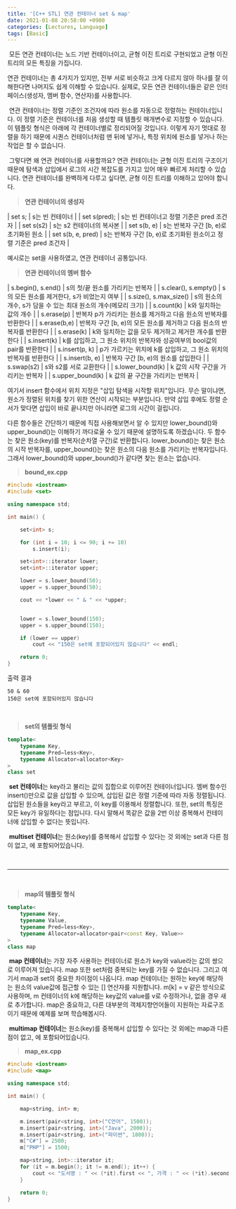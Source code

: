 ```yaml
---
title: '[C++ STL] 연관 컨테이너 set & map'
date: 2021-01-08 20:58:00 +0900
categories: [Lectures, Language]
tags: [Basic]
---
```


 모든 연관 컨테이너는 노드 기반 컨테이너이고, 균형 이진 트리로 구현되었고 균형 이진 트리의 모든 특징을 가집니다.

연관 컨테이너는 총 4가지가 있지만, 전부 서로 비슷하고 크게 다르지 않아 하나를 잘 이해한다면 나머지도 쉽게 이해할 수 있습니다. 실제로, 모든 연관 컨테이너들은 같은 인터페이스(생성자, 멤버 함수, 연산자)를 사용합니다.

 연관 컨테이너는 정렬 기준인 조건자에 따라 원소를 자동으로 정렬하는 컨테이너입니다. 이 정렬 기준은 컨테이너를 처음 생성할 때 템플릿 매개변수로 지정할 수 있습니다. 이 템플릿 형식은 아래에 각 컨테이너별로 정리되어질 것입니다. 이렇게 자기 멋대로 정렬을 하기 때문에 시퀀스 컨테이너처럼 맨 뒤에 넣거나, 특정 위치에 원소를 넣거나 하는 작업은 할 수 없습니다.

 그렇다면 왜 연관 컨테이너를 사용할까요? 연관 컨테이너는 균형 이진 트리의 구조이기 때문에 탐색과 삽입에서 로그의 시간 복잡도를 가지고 있어 매우 빠르게 처리할 수 있습니다. 연관 컨테이너를 완벽하게 다루고 싶다면, 균형 이진 트리를 이해하고 있어야 합니다.

> **연관 컨테이너의 생성자**

| set s; | s는 빈 컨테이너 |
| set s(pred); | s는 빈 컨테이너고 정렬 기준은 pred 조건자 |
| set s(s2) | s는 s2 컨테이너의 복사본 |
| set s(b, e) | s는 반복자 구간 \[b, e)로 초기화된 원소 |
| set s(b, e, pred) | s는 반복자 구간 \[b, e)로 초기화된 원소이고 정렬 기준은 pred 조건자 |

예시로는 set을 사용하였고, 연관 컨테이너 공통입니다.

> **연관 컨테이너의 멤버 함수**

| s.begin(), s.end() | s의 첫/끝 원소를 가리키는 반복자 |
| s.clear(), s.empty() | s의 모든 원소를 제거한다, s가 비었는지 여부 |
| s.size(), s.max\_size() | s의 원소의 개수, s가 담을 수 있는 최대 원소의 개수(메모리 크기) |
| s.count(k) | k와 일치하는 값의 개수 |
| s.erase(p) | 반복자 p가 가리키는 원소를 제거하고 다음 원소의 반복자를 반환한다 |
| s.erase(b,e) | 반복자 구간 \[b, e)의 모든 원소를 제거하고 다음 원소의 반복자를 반환한다 |
| s.erase(k) | k와 일치하는 값을 모두 제거하고 제거한 개수를 반환한다 |
| s.insert(k) | k를 삽입하고, 그 원소 위치의 반복자와 성공여부의 bool값의 pair를 반환한다 |
| s.insert(p, k) | p가 가르키는 위치에 k를 삽입하고, 그 원소 위치의 반복자를 반환한다 |
| s.insert(b, e) | 반복자 구간 \[b, e)의 원소를 삽입한다 |
| s.swap(s2) | s와 s2를 서로 교환한다 |
| s.lower\_bound(k) | k 값의 시작 구간을 가리키는 반복자 |
| s.upper\_bound(k) | k 값의 끝 구간을 가리키는 반복자 |

여기서 insert 함수에서 위치 지정은 "삽입 탐색을 시작할 위치"입니다. 무슨 말이냐면, 원소가 정렬된 위치를 찾기 위한 연산이 시작되는 부분입니다. 만약 삽입 후에도 정렬 순서가 맞다면 삽입이 바로 끝나지만 아니라면 로그의 시간이 걸립니다.

다른 함수들은 간단하기 때문에 직접 사용해보면서 알 수 있지만 lower\_bound()와 upper\_bound()는 이해하기 까다로울 수 있기 때문에 설명하도록 하겠습니다. 두 함수는 찾은 원소(key)를 반복자(순차열 구간)로 반환합니다. lower\_bound()는 찾은 원소의 시작 반복자를, upper\_bound()는 찾은 원소의 다음 원소를 가리키는 반복자입니다. 그래서 lower\_bound()와 upper\_bound()가 같다면 찾는 원소는 없습니다.

> **bound\_ex.cpp**

```cpp
#include <iostream>
#include <set>

using namespace std;

int main() {

	set<int> s;

	for (int i = 10; i <= 90; i += 10)
		s.insert(i);

	set<int>::iterator lower;
	set<int>::iterator upper;

	lower = s.lower_bound(50);
	upper = s.upper_bound(50);

	cout << *lower << " & " << *upper;


	lower = s.lower_bound(150);
	upper = s.upper_bound(150);

	if (lower == upper)
		cout << "150은 set에 포함되어있지 않습니다" << endl;

	return 0;
}
```

출력 결과

```
50 & 60  
150은 set에 포함되어있지 않습니다
```

<br>

> **set의 템플릿 형식**

```cpp
template<  
    typename Key,  
    typename Pred=less<Key>,  
    typename Allocator=allocator<Key>
>  
class set
```

 **set 컨테이너**는 key라고 불리는 값의 집합으로 이루어진 컨테이너입니다. 멤버 함수인 insert()만으로 값을 삽입할 수 있으며, 삽입된 값은 정렬 기준에 따라 자동 정렬됩니다. 삽입된 원소들을 key라고 부르고, 이 key를 이용해서 정렬합니다. 또한, set의 특징은 모든 key가 유일하다는 점입니다. 다시 말해서 똑같은 값을 2번 이상 중복해서 컨테이너에 삽입할 수 없다는 뜻입니다. 

 **multiset 컨테이너**는 원소(key)를 중복해서 삽입할 수 있다는 것 외에는 set과 다른 점이 없고, <set> 에 포함되어있습니다.

<br>

***

<br>

> **map의 템플릿 형식**

```cpp
template<  
    typename Key,  
    typename Value,  
    typename Pred=less<Key>,  
    typename Allocator=allocator<pair<const Key, Value>>  
>  
class map
```

 **map 컨테이너**는 가장 자주 사용하는 컨테이너로 원소가 key와 value라는 값의 쌍으로 이루어져 있습니다. map 또한 set처럼 중복되는 key를 가질 수 없습니다. 그리고 여기서 map과 set의 중요한 차이점이 나옵니다. map 컨테이너는 원하는 key에 해당하는 원소의 value값에 접근할 수 있는 \[\] 연산자를 지원합니다. m\[k\] = v 같은 방식으로 사용하며, m 컨테이너의 k에 해당하는 key값의 value를 v로 수정하거나, 없을 경우 새로 추가합니다. map은 중요하고, 다른 대부분의 객체지향언어들이 지원하는 자료구조이기 때문에 예제를 보며 학습해봅시다.

 **multimap 컨테이너**는 원소(key)를 중복해서 삽입할 수 있다는 것 외에는 map과 다른 점이 없고, <map>에 포함되어있습니다.

> **map\_ex.cpp**

```cpp
#include <iostream>
#include <map>

using namespace std;

int main() {

	map<string, int> m;

	m.insert(pair<string, int>("C언어", 1500));
	m.insert(pair<string, int>("Java", 2000));
	m.insert(pair<string, int>("파이썬", 1800));
	m["C#"] = 2500;
	m["PHP"] = 1500;

	map<string, int>::iterator it;
	for (it = m.begin(); it != m.end(); it++) {
		cout << "도서명 : " << (*it).first << ", 가격 : " << (*it).second << endl;
	}

	return 0;
}
```